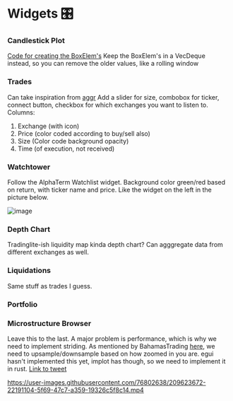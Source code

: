 # Widgets 🎛️

### Candlestick Plot
[Code for creating the BoxElem's](https://github.com/SwayStar123/chart_bot/blob/master/src/chartbot.rs)
Keep the BoxElem's in a VecDeque instead, so you can remove the older values, like a rolling window

### Trades
Can take inspiration from [aggr](https://charts.aggr.trade/s3r1)
Add a slider for size, combobox for ticker, connect button, checkbox for which exchanges you want to listen to.
Columns: 
1. Exchange (with icon)
2. Price (color coded according to buy/sell also)
3. Size (Color code background opacity)
4. Time (of execution, not received)

### Watchtower
Follow the AlphaTerm Watchlist widget. Background color green/red based on return, with ticker name and price. Like the widget on the left in the picture below.

![image](https://media.discordapp.net/attachments/832178723515138071/945339677693575168/update.png?width=2482&height=1321)

### Depth Chart
Tradinglite-ish liquidity map kinda depth chart? Can agggregate data from different exchanges as well.

### Liquidations
Same stuff as trades I guess.

### Portfolio


### Microstructure Browser
Leave this to the last. A major problem is performance, which is why we need to implement striding. As mentioned by BahamasTrading [here](https://twitter.com/BahamasTrading/status/1377351224748605442), we need to upsample/downsample based on how zoomed in you are. egui hasn't implemented this yet, implot has though, so we need to implement it in rust.
[Link to tweet](https://twitter.com/BahamasTrading/status/1506729892326608901)

https://user-images.githubusercontent.com/76802638/209623672-22191104-5f69-47c7-a359-19326c5f8c14.mp4
